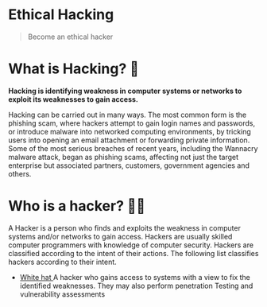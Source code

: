 # Ethical Hacking
> Become an ethical hacker

# What is Hacking? 👾
**Hacking is identifying weakness in computer systems or networks to exploit its weaknesses to gain access.**
<p>
  Hacking can be carried out in many ways. The most common form is the phishing scam, where hackers attempt to gain login names and passwords, or introduce malware into networked computing environments, by tricking users into opening an email attachment or forwarding private information. Some of the most serious breaches of recent years, including the Wannacry malware attack, began as phishing scams, affecting not just the target enterprise but associated partners, customers, government agencies and others.
</p>

# Who is a hacker? 👨‍💻
A Hacker is a person who finds and exploits the weakness in computer systems and/or networks to gain access. Hackers are usually skilled computer programmers with knowledge of computer security. Hackers are classified according to the intent of their actions. The following list classifies hackers according to their intent.
- <a href="https://en.wikipedia.org/wiki/White_hat_(computer_security)">White hat  </a>
   A hacker who gains access to systems with a view to fix the identified weaknesses. They may also perform penetration Testing and vulnerability assessments


